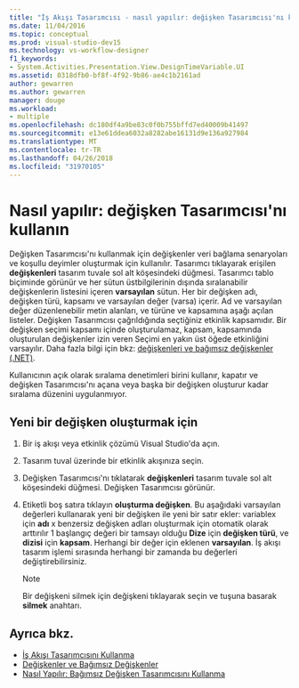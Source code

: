 ```yaml
---
title: "İş Akışı Tasarımcısı - nasıl yapılır: değişken Tasarımcısı'nı kullanın"
ms.date: 11/04/2016
ms.topic: conceptual
ms.prod: visual-studio-dev15
ms.technology: vs-workflow-designer
f1_keywords:
- System.Activities.Presentation.View.DesignTimeVariable.UI
ms.assetid: 0318dfb0-bf8f-4f92-9b86-ae4c1b2161ad
author: gewarren
ms.author: gewarren
manager: douge
ms.workload:
- multiple
ms.openlocfilehash: dc180df4a9be83c0f0b755bffd7ed40009b41497
ms.sourcegitcommit: e13e61ddea6032a8282abe16131d9e136a927984
ms.translationtype: MT
ms.contentlocale: tr-TR
ms.lasthandoff: 04/26/2018
ms.locfileid: "31970105"
---
```

# <a name="how-to-use-the-variable-designer"></a>Nasıl yapılır: değişken Tasarımcısı'nı kullanın

Değişken Tasarımcısı'nı kullanmak için değişkenler veri bağlama senaryoları ve koşullu deyimler oluşturmak için kullanılır. Tasarımcı tıklayarak erişilen **değişkenleri** tasarım tuvale sol alt köşesindeki düğmesi. Tasarımcı tablo biçiminde görünür ve her sütun üstbilgilerinin dışında sıralanabilir değişkenlerin listesini içeren **varsayılan** sütun. Her bir değişken adı, değişken türü, kapsamı ve varsayılan değer (varsa) içerir. Ad ve varsayılan değer düzenlenebilir metin alanları, ve türüne ve kapsamına aşağı açılan listeler. Değişken Tasarımcısı çağrıldığında seçtiğiniz etkinlik kapsamıdır. Bir değişken seçimi kapsamı içinde oluşturulamaz, kapsam, kapsamında oluşturulan değişkenler izin veren Seçimi en yakın üst öğede etkinliğini varsayılır. Daha fazla bilgi için bkz: [değişkenleri ve bağımsız değişkenler (.NET)](/dotnet/framework/windows-workflow-foundation/variables-and-arguments).

 Kullanıcının açık olarak sıralama denetimleri birini kullanır, kapatır ve değişken Tasarımcısı'nı açana veya başka bir değişken oluşturur kadar sıralama düzenini uygulanmıyor.

## <a name="to-create-a-new-variable"></a>Yeni bir değişken oluşturmak için

1.  Bir iş akışı veya etkinlik çözümü Visual Studio'da açın.

2.  Tasarım tuval üzerinde bir etkinlik akışınıza seçin.

3.  Değişken Tasarımcısı'nı tıklatarak **değişkenleri** tasarım tuvale sol alt köşesindeki düğmesi. Değişken Tasarımcısı görünür.

4.  Etiketli boş satıra tıklayın **oluşturma değişken**. Bu aşağıdaki varsayılan değerleri kullanarak yeni bir değişken ile yeni bir satır ekler: variablex için **adı** x benzersiz değişken adları oluşturmak için otomatik olarak arttırılır 1 başlangıç değeri bir tamsayı olduğu  **Dize** için **değişken türü**, ve **dizisi** için **kapsam**. Herhangi bir değer için eklenen **varsayılan**. İş akışı tasarım işlemi sırasında herhangi bir zamanda bu değerleri değiştirebilirsiniz.

    > [!NOTE]
    > Bir değişkeni silmek için değişkeni tıklayarak seçin ve tuşuna basarak **silmek** anahtarı.

## <a name="see-also"></a>Ayrıca bkz.

- [İş Akışı Tasarımcısını Kullanma](../workflow-designer/using-the-workflow-designer.md)
- [Değişkenler ve Bağımsız Değişkenler](/dotnet/framework/windows-workflow-foundation/variables-and-arguments)
- [Nasıl Yapılır: Bağımsız Değişken Tasarımcısını Kullanma](../workflow-designer/how-to-use-the-argument-designer.md)